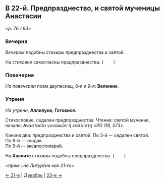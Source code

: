 ## В 22-й. Предпразднество, и святой мученицы Анастасии

<*p. 76 / 63*>
 
### Вечерня

*Вечером* подобны стихиры предпразднества и святой.

На *стиховне* самогласны предпразднества. `[    ]` 

### Повечерие

*На повечерии* поем двупеснец, 8-я и 9-я: **Велению**.
 
### Утреня

*На утрени*, **Аллилуиа**, **Готовися**. 

Стихословие, седален предпразднества. 
Чтение: святой мучение, начало: *̓Αναστασία γυναικῶν ἡ καλλίστη* <*PG 116, 573*>.  

Канона два: предпразднества и святой. 
По 3-й -- седален святой.  
По 6-й -- кондак.  
По 9-й -- эксапостиларий. 

На **Хвалите** стихиры подобны предпразднества. `[    ]`

<*прим.: на Литургии как 21-го*>

[← 21-е](12_21_MES.ru.md) | [Декабрь](README.md#22-й) | [23-е →](12_23_MES.ru.md)
